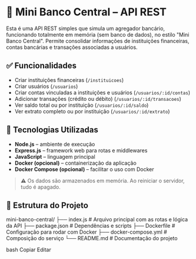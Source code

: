 # 🏦 Mini Banco Central – API REST

Esta é uma API REST simples que simula um agregador bancário, funcionando totalmente em memória (sem banco de dados), no estilo "Mini Banco Central". Permite consolidar informações de instituições financeiras, contas bancárias e transações associadas a usuários.

## ✅ Funcionalidades

- Criar instituições financeiras (`/instituicoes`)
- Criar usuários (`/usuarios`)
- Criar contas vinculadas a instituições e usuários (`/usuarios/:id/contas`)
- Adicionar transações (crédito ou débito) (`/usuarios/:id/transacoes`)
- Ver saldo total ou por instituição (`/usuarios/:id/saldo`)
- Ver extrato completo ou por instituição (`/usuarios/:id/extrato`)

## 🚀 Tecnologias Utilizadas

- **Node.js** – ambiente de execução
- **Express.js** – framework web para rotas e middlewares
- **JavaScript** – linguagem principal
- **Docker (opcional)** – containerização da aplicação
- **Docker Compose (opcional)** – facilitar o uso com Docker

> ⚠️ Os dados são armazenados em memória. Ao reiniciar o servidor, tudo é apagado.

## 📁 Estrutura do Projeto

mini-banco-central/
├── index.js # Arquivo principal com as rotas e lógica da API
├── package.json # Dependências e scripts
├── Dockerfile # Configuração para rodar com Docker
├── docker-compose.yml # Composição do serviço
└── README.md # Documentação do projeto

bash
Copiar
Editar

